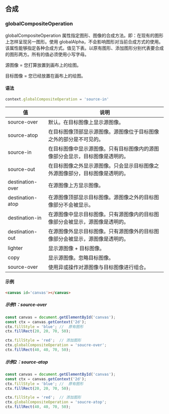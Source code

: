 ## 合成

### globalCompositeOperation

globalCompositeOperation 属性指定图形、图像的合成方法。即：在现有的图形上怎样呈现另一图形。使用 globalAlpha，不会影响图形对当前合成方式的使用。该属性能够指定各种合成方式。值见下表。以原有图形、添加图形分别代表要合成的图形两方。所有的值必须使用小写字母。

源图像 = 您打算放置到画布上的绘图。

目标图像 = 您已经放置在画布上的绘图。

#### 语法

```js
context.globalCompositeOperation = 'source-in'
```

| 值               | 说明                                                         |
| ---------------- | ------------------------------------------------------------ |
| source-over      | 默认。在目标图像上显示源图像。                               |
| source-atop      | 在目标图像顶部显示源图像。源图像位于目标图像之外的部分是不可见的。 |
| source-in        | 在目标图像中显示源图像。只有目标图像内的源图像部分会显示，目标图像是透明的。 |
| source-out       | 在目标图像之外显示源图像。只会显示目标图像之外源图像部分，目标图像是透明的。 |
| destination-over | 在源图像上方显示图像。                                       |
| destination-atop | 在源图像顶部显示目标图像。源图像之外的目标图像部分不会被显示。 |
| destination-in   | 在源图像中显示目标图像。只有源图像内的目标图像部分会被显示，源图像是透明的。 |
| destination-out  | 在源图像外显示目标图像。只有源图像外的目标图像部分会被显示，源图像是透明的。 |
| lighter          | 显示源图像 + 目标图像。                                      |
| copy             | 显示源图像。忽略目标图像。                                   |
| source-over      | 使用异或操作对源图像与目标图像进行组合。                     |

#### 示例

```html
<canvas id='canvas'></canvas>
```

##### 示例1：source-over

```js
const canvas = document.getElementById('canvas');
const ctx = canvas.getContext('2d');
ctx.fillStyle = 'blue';	//	原有图形
ctx.fillRect(20, 20, 70, 50);

ctx.fillStyle = 'red';	// 添加图形
ctx.globalCompositeOperation = 'soucre-over';
ctx.fillRect(40, 40, 70, 50);
```

##### 示例2：source-atop

```js
const canvas = document.getElementById('canvas');
const ctx = canvas.getContext('2d');
ctx.fillStyle = 'blue';	//	原有图形
ctx.fillRect(20, 20, 70, 50);

ctx.fillStyle = 'red';	// 添加图形
ctx.globalCompositeOperation = 'soucre-atop';
ctx.fillRect(40, 40, 70, 50);
```



